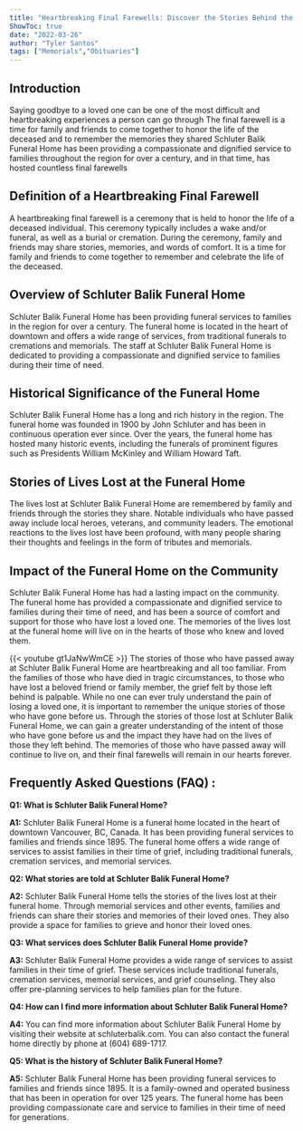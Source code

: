 ```yaml
---
title: "Heartbreaking Final Farewells: Discover the Stories Behind the Lives Lost at Schluter Balik Funeral Home"
ShowToc: true 
date: "2022-03-26"
author: "Tyler Santos" 
tags: ["Memorials","Obituaries"]
---
```

## Introduction

Saying goodbye to a loved one can be one of the most difficult and heartbreaking experiences a person can go through  The final farewell is a time for family and friends to come together to honor the life of the deceased and to remember the memories they shared Schluter Balik Funeral Home has been providing a compassionate and dignified service to families throughout the region for over a century, and in that time, has hosted countless final farewells 

## Definition of a Heartbreaking Final Farewell

A heartbreaking final farewell is a ceremony that is held to honor the life of a deceased individual. This ceremony typically includes a wake and/or funeral, as well as a burial or cremation. During the ceremony, family and friends may share stories, memories, and words of comfort. It is a time for family and friends to come together to remember and celebrate the life of the deceased. 

## Overview of Schluter Balik Funeral Home

Schluter Balik Funeral Home has been providing funeral services to families in the region for over a century. The funeral home is located in the heart of downtown and offers a wide range of services, from traditional funerals to cremations and memorials. The staff at Schluter Balik Funeral Home is dedicated to providing a compassionate and dignified service to families during their time of need. 

## Historical Significance of the Funeral Home

Schluter Balik Funeral Home has a long and rich history in the region. The funeral home was founded in 1900 by John Schluter and has been in continuous operation ever since. Over the years, the funeral home has hosted many historic events, including the funerals of prominent figures such as Presidents William McKinley and William Howard Taft. 

## Stories of Lives Lost at the Funeral Home

The lives lost at Schluter Balik Funeral Home are remembered by family and friends through the stories they share. Notable individuals who have passed away include local heroes, veterans, and community leaders. The emotional reactions to the lives lost have been profound, with many people sharing their thoughts and feelings in the form of tributes and memorials. 

## Impact of the Funeral Home on the Community

Schluter Balik Funeral Home has had a lasting impact on the community. The funeral home has provided a compassionate and dignified service to families during their time of need, and has been a source of comfort and support for those who have lost a loved one. The memories of the lives lost at the funeral home will live on in the hearts of those who knew and loved them.

{{< youtube gt1JaNwWmCE >}} 
The stories of those who have passed away at Schluter Balik Funeral Home are heartbreaking and all too familiar. From the families of those who have died in tragic circumstances, to those who have lost a beloved friend or family member, the grief felt by those left behind is palpable. While no one can ever truly understand the pain of losing a loved one, it is important to remember the unique stories of those who have gone before us. Through the stories of those lost at Schluter Balik Funeral Home, we can gain a greater understanding of the intent of those who have gone before us and the impact they have had on the lives of those they left behind. The memories of those who have passed away will continue to live on, and their final farewells will remain in our hearts forever.

## Frequently Asked Questions (FAQ) :
**Q1: What is Schluter Balik Funeral Home?**

**A1:** Schluter Balik Funeral Home is a funeral home located in the heart of downtown Vancouver, BC, Canada. It has been providing funeral services to families and friends since 1895. The funeral home offers a wide range of services to assist families in their time of grief, including traditional funerals, cremation services, and memorial services. 

**Q2: What stories are told at Schluter Balik Funeral Home?**

**A2:** Schluter Balik Funeral Home tells the stories of the lives lost at their funeral home. Through memorial services and other events, families and friends can share their stories and memories of their loved ones. They also provide a space for families to grieve and honor their loved ones. 

**Q3: What services does Schluter Balik Funeral Home provide?**

**A3:** Schluter Balik Funeral Home provides a wide range of services to assist families in their time of grief. These services include traditional funerals, cremation services, memorial services, and grief counseling. They also offer pre-planning services to help families plan for the future. 

**Q4: How can I find more information about Schluter Balik Funeral Home?**

**A4:** You can find more information about Schluter Balik Funeral Home by visiting their website at schluterbalik.com. You can also contact the funeral home directly by phone at (604) 689-1717. 

**Q5: What is the history of Schluter Balik Funeral Home?**

**A5:** Schluter Balik Funeral Home has been providing funeral services to families and friends since 1895. It is a family-owned and operated business that has been in operation for over 125 years. The funeral home has been providing compassionate care and service to families in their time of need for generations.



